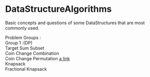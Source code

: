 # DataStructureAlgorithms
Basic concepts and questions of some DataStructures that are most commonly used.

Problem Groups :</br>
Group 1 :(DP) </br> 
Target Sum Subset </br>
Coin Change Combination </br>
Coin Change Permutation [a link](https://github.com/ShikharSundriyal/DataStructureAlgorithms/tree/main/DynamicProgramming/coin_change_permutation)</br> 
Knapsack </br>
Fractional Knapsack </br>
